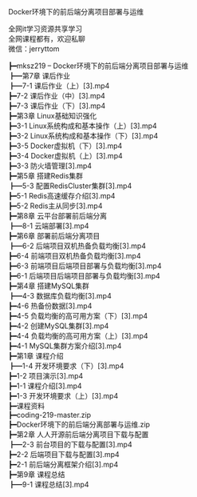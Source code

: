Docker环境下的前后端分离项目部署与运维

全网it学习资源共享学习<br>全网课程都有，欢迎私聊<br>微信：jerryttom<br>

┣━mksz219 – Docker环境下的前后端分离项目部署与运维<br> ┣━第7章 课后作业<br> ┣━7-1 课后作业（上）[3].mp4<br> ┣━7-2 课后作业（中）[3].mp4<br> ┣━7-3 课后作业（下）[3].mp4<br> ┣━第3章 Linux基础知识强化<br> ┣━3-1 Linux系统构成和基本操作（上）[3].mp4<br> ┣━3-2 Linux系统构成和基本操作（下）[3].mp4<br> ┣━3-5 Docker虚拟机（下）[3].mp4<br> ┣━3-4 Docker虚拟机（上）[3].mp4<br> ┣━3-3 防火墙管理[3].mp4<br> ┣━第5章 搭建Redis集群<br> ┣━5-3 配置RedisCluster集群[3].mp4<br> ┣━5-1 Redis高速缓存介绍[3].mp4<br> ┣━5-2 Redis主从同步[3].mp4<br> ┣━第8章 云平台部署前后端分离<br> ┣━8-1 云端部署[3].mp4<br> ┣━第6章 部署前后端分离项目<br> ┣━6-2 后端项目双机热备负载均衡[3].mp4<br> ┣━6-4 前端项目双机热备负载均衡[3].mp4<br> ┣━6-3 前端项目后端项目部署与负载均衡[3].mp4<br> ┣━6-1 后端项目后端项目部署与负载均衡[3].mp4<br> ┣━第4章 搭建MySQL集群<br> ┣━4-3 数据库负载均衡[3].mp4<br> ┣━4-6 热备份数据[3].mp4<br> ┣━4-5 负载均衡的高可用方案（下）[3].mp4<br> ┣━4-2 创建MySQL集群[3].mp4<br> ┣━4-4 负载均衡的高可用方案（上）[3].mp4<br> ┣━4-1 MySQL集群方案介绍[3].mp4<br> ┣━第1章 课程介绍<br> ┣━1-4 开发环境要求（下）[3].mp4<br> ┣━1-2 项目演示[3].mp4<br> ┣━1-1 课程介绍[3].mp4<br> ┣━1-3 开发环境要求（上）[3].mp4<br> ┣━课程资料<br> ┣━coding-219-master.zip<br> ┣━Docker环境下的前后端分离部署与运维.zip<br> ┣━第2章 人人开源前后端分离项目下载与配置<br> ┣━2-3 前台项目的下载与配置[3].mp4<br> ┣━2-2 后端项目下载与配置[3].mp4<br> ┣━2-1 前后端分离框架介绍[3].mp4<br> ┣━第9章 课程总结<br> ┣━9-1 课程总结[3].mp4
